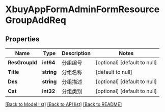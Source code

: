 # XbuyAppFormAdminFormResourceGroupAddReq

## Properties
Name | Type | Description | Notes
------------ | ------------- | ------------- | -------------
**ResGroupId** | **int64** | 分组编号 | [optional] [default to null]
**Title** | **string** | 分组名称 | [default to null]
**Des** | **string** | 分组描述 | [optional] [default to null]
**Cat** | **int32** | 分组类别 | [optional] [default to null]

[[Back to Model list]](../README.md#documentation-for-models) [[Back to API list]](../README.md#documentation-for-api-endpoints) [[Back to README]](../README.md)

